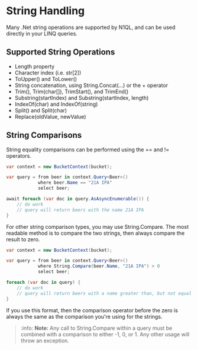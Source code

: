 # String Handling

Many .Net string operations are supported by N1QL, and can be used directly in your LINQ queries.

## Supported String Operations

- Length property
- Character index (i.e. str[2])
- ToUpper() and ToLower()
- String concatenation, using String.Concat(...) or the + operator
- Trim(), Trim(char[]), TrimStart(), and TrimEnd()
- Substring(startIndex) and Substring(startIndex, length)
- IndexOf(char) and IndexOf(string)
- Split() and Split(char)
- Replace(oldValue, newValue)

## String Comparisons

String equality comparisons can be performed using the == and != operators.

```cs
var context = new BucketContext(bucket);

var query = from beer in context.Query<Beer>()
            where beer.Name == "21A IPA"
            select beer;

await foreach (var doc in query.AsAsyncEnumerable()) {
    // do work
    // query will return beers with the name 21A IPA
}
```

For other string comparison types, you may use String.Compare.  The most readable method is to compare the two strings, then always compare the result to zero.

```cs
var context = new BucketContext(bucket);

var query = from beer in context.Query<Beer>()
            where String.Compare(beer.Name, "21A IPA") > 0
            select beer;

foreach (var doc in query) {
    // do work
    // query will return beers with a name greater than, but not equal to, 21A IPA
}
```

If you use this format, then the comparison operator before the zero is always the same as the comparison you're using for the strings.

> :info: **Note:** Any call to String.Compare within a query must be combined with a comparison to either -1, 0, or 1.  Any other usage will throw an exception.
